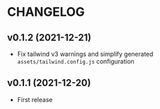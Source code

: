 # CHANGELOG

## v0.1.2 (2021-12-21)
  * Fix tailwind v3 warnings and simplify generated `assets/tailwind.config.js` configuration

## v0.1.1 (2021-12-20)
  * First release
